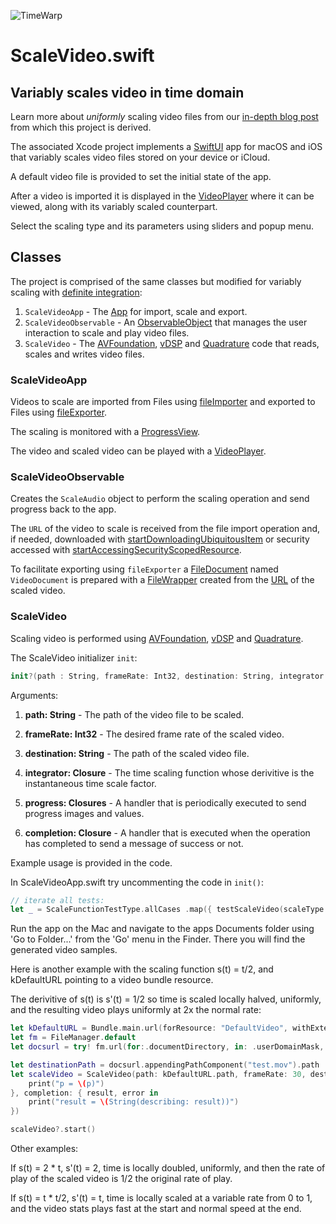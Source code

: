 ![TimeWarp](http://www.limit-point.com/assets/images/TimeWarp.jpg)
# ScaleVideo.swift
## Variably scales video in time domain

Learn more about *uniformly* scaling video files from our [in-depth blog post](https://www.limit-point.com/blog/2022/scale-video) from which this project is derived.

The associated Xcode project implements a [SwiftUI] app for macOS and iOS that variably scales video files stored on your device or iCloud. 

A default video file is provided to set the initial state of the app. 

After a video is imported it is displayed in the [VideoPlayer] where it can be viewed, along with its variably scaled counterpart.

Select the scaling type and its parameters using sliders and popup menu.

## Classes

The project is comprised of the same classes but modified for variably scaling with [definite integration](https://developer.apple.com/documentation/accelerate/quadrature):

1. `ScaleVideoApp` - The [App] for import, scale and export.
2. `ScaleVideoObservable` - An [ObservableObject] that manages the user interaction to scale and play video files.
3. `ScaleVideo` - The [AVFoundation], [vDSP] and [Quadrature] code that reads, scales and writes video files.

### ScaleVideoApp

Videos to scale are imported from Files using [fileImporter] and exported to Files using [fileExporter]. 

The scaling is monitored with a [ProgressView].

The video and scaled video can be played with a [VideoPlayer].

### ScaleVideoObservable

Creates the `ScaleAudio` object to perform the scaling operation and send progress back to the app.

The `URL` of the video to scale is received from the file import operation and, if needed, downloaded with [startDownloadingUbiquitousItem] or security accessed with [startAccessingSecurityScopedResource].

To facilitate exporting using `fileExporter` a [FileDocument] named `VideoDocument` is prepared with a [FileWrapper] created from the [URL] of the scaled video.

### ScaleVideo

Scaling video is performed using [AVFoundation], [vDSP] and [Quadrature].

The ScaleVideo initializer `init`:

```swift
init?(path : String, frameRate: Int32, destination: String, integrator:@escaping (Double) -> Double, progress: @escaping (CGFloat, CIImage?) -> Void, completion: @escaping (URL?, String?) -> Void)
```

Arguments:

1. **path: String** - The path of the video file to be scaled.

2. **frameRate: Int32** - The desired frame rate of the scaled video. 

3. **destination: String** - The path of the scaled video file.

4. **integrator: Closure** - The time scaling function whose derivitive is the instantaneous time scale factor. 

5. **progress: Closures** - A handler that is periodically executed to send progress images and values.

6. **completion: Closure** - A handler that is executed when the operation has completed to send a message of success or not.

Example usage is provided in the code. 

In ScaleVideoApp.swift try uncommenting the code in `init()`:

```swift
// iterate all tests:
let _ = ScaleFunctionTestType.allCases .map({ testScaleVideo(scaleType: $0) })
```

Run the app on the Mac and navigate to the apps Documents folder using 'Go to Folder...' from the 'Go' menu in the Finder. There you will find the generated video samples. 

Here is another example with the scaling function s(t) = t/2, and kDefaultURL pointing to a video bundle resource. 

The derivitive of s(t) is s'(t) = 1/2 so time is scaled locally halved, uniformly, and the resulting video plays uniformly at 2x the normal rate:

```swift
let kDefaultURL = Bundle.main.url(forResource: "DefaultVideo", withExtension: "mov")!
let fm = FileManager.default
let docsurl = try! fm.url(for:.documentDirectory, in: .userDomainMask, appropriateFor: nil, create: true)

let destinationPath = docsurl.appendingPathComponent("test.mov").path
let scaleVideo = ScaleVideo(path: kDefaultURL.path, frameRate: 30, destination: destinationPath, integrator: {t in t/2}, progress: { p, _ in
    print("p = \(p)")
}, completion: { result, error in
    print("result = \(String(describing: result))")
})

scaleVideo?.start()
```
Other examples:

If s(t) = 2 * t, s'(t) = 2, time is locally doubled, uniformly, and then the rate of play of the scaled video is 1/2 the original rate of play. 

If s(t) = t * t/2, s'(t) = t, time is locally scaled at a variable rate from 0 to 1, and the video stats plays fast at the start and normal speed at the end.

[App]: https://developer.apple.com/documentation/swiftui/app
[ObservableObject]: https://developer.apple.com/documentation/combine/observableobject
[AVFoundation]: https://developer.apple.com/documentation/avfoundation/
[vDSP]: https://developer.apple.com/documentation/accelerate/vdsp
[SwiftUI]: https://developer.apple.com/tutorials/swiftui
[fileImporter]: https://developer.apple.com/documentation/swiftui/form/fileimporter(ispresented:allowedcontenttypes:allowsmultipleselection:oncompletion:)
[fileExporter]: https://developer.apple.com/documentation/swiftui/form/fileexporter(ispresented:document:contenttype:defaultfilename:oncompletion:)-1srj
[FileDocument]: https://developer.apple.com/documentation/swiftui/filedocument
[FileWrapper]: https://developer.apple.com/documentation/foundation/filewrapper
[URL]: https://developer.apple.com/documentation/foundation/url
[VideoPlayer]: https://developer.apple.com/documentation/avkit/videoplayer
[ProgressView]: https://developer.apple.com/documentation/swiftui/progressview
[startDownloadingUbiquitousItem]: https://developer.apple.com/documentation/foundation/filemanager/1410377-startdownloadingubiquitousitem
[startAccessingSecurityScopedResource]: https://developer.apple.com/documentation/foundation/nsurl/1417051-startaccessingsecurityscopedreso
[Quadrature]: https://developer.apple.com/documentation/accelerate/quadrature
